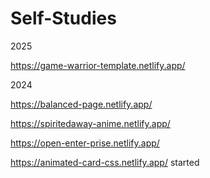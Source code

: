 # Self-Studies
2025

https://game-warrior-template.netlify.app/


2024


https://balanced-page.netlify.app/

https://spiritedaway-anime.netlify.app/

https://open-enter-prise.netlify.app/

https://animated-card-css.netlify.app/
started
